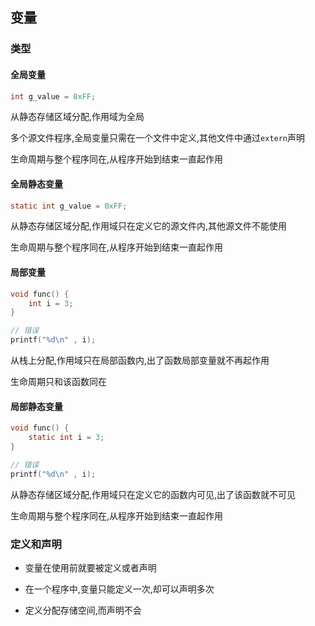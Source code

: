 <!--
 * @Description: 
 * @Version: 1.0
 * @Author: DaLao
 * @Email: dalao_li@163.com
 * @Date: 2021-11-06 13:27:01
 * @LastEditors: DaLao
 * @LastEditTime: 2022-06-27 22:55:12
-->

## 变量


### 类型


#### 全局变量

```c
int g_value = 0xFF;
```

从静态存储区域分配,作用域为全局

多个源文件程序,全局变量只需在一个文件中定义,其他文件中通过`extern`声明

生命周期与整个程序同在,从程序开始到结束一直起作用



#### 全局静态变量

```c
static int g_value = 0xFF;
```

从静态存储区域分配,作用域只在定义它的源文件内,其他源文件不能使用

生命周期与整个程序同在,从程序开始到结束一直起作用



#### 局部变量

```c
void func() {
    int i = 3;
}

// 错误
printf("%d\n" , i);
```

从栈上分配,作用域只在局部函数内,出了函数局部变量就不再起作用

生命周期只和该函数同在



#### 局部静态变量

```c
void func() {
    static int i = 3;
}

// 错误
printf("%d\n" , i);
```

从静态存储区域分配,作用域只在定义它的函数内可见,出了该函数就不可见

生命周期与整个程序同在,从程序开始到结束一直起作用



### 定义和声明


- 变量在使用前就要被定义或者声明

- 在一个程序中,变量只能定义一次,却可以声明多次

- 定义分配存储空间,而声明不会